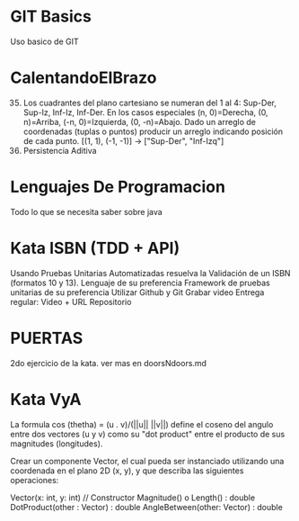 # GIT Basics
Uso basico de GIT
# CalentandoElBrazo
35. Los cuadrantes del plano cartesiano se numeran del 1 al 4: Sup-Der, Sup-Iz, Inf-Iz, Inf-Der. En los casos especiales (n, 0)=Derecha, (0, n)=Arriba, (-n, 0)=Izquierda, (0, -n)=Abajo. Dado un arreglo de coordenadas (tuplas o puntos) producir un arreglo indicando posición de cada punto. [(1, 1), (-1, -1)] -> ["Sup-Der", "Inf-Izq"]
17. Persistencia Aditiva
# Lenguajes De Programacion
Todo lo que se necesita saber sobre java
# Kata ISBN (TDD + API)
Usando Pruebas Unitarias Automatizadas resuelva la Validación de un ISBN (formatos 10 y 13).
Lenguaje de su preferencia
Framework de pruebas unitarias de su preferencia
Utilizar Github y Git
Grabar video
Entrega regular: Video  + URL Repositorio
# PUERTAS
2do ejercicio de la kata.
ver mas en doorsNdoors.md
# Kata VyA
La formula cos (thetha) = (u . v)/(||u|| ||v||) define el coseno del angulo entre dos vectores (u y v) como su "dot product" entre el producto de sus magnitudes (longitudes).

Crear un componente Vector, el cual pueda ser instanciado utilizando una coordenada en el plano 2D (x, y), y que describa las siguientes operaciones:

Vector(x: int, y: int) // Constructor
Magnitude() o Length() : double
DotProduct(other : Vector) : double
AngleBetween(other: Vector) : double
